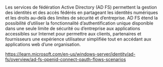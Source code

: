 Les services de fédération Active Directory (AD FS) permettent la gestion des identités et des accès fédérés en partageant les identités numériques et les droits au-delà des limites de sécurité et d’entreprise. AD FS étend la possibilité d’utiliser la fonctionnalité d’authentification unique disponible dans une seule limite de sécurité ou d’entreprise aux applications accessibles sur Internet pour permettre aux clients, partenaires et fournisseurs une expérience utilisateur simplifiée tout en accédant aux applications web d’une organisation.



https://learn.microsoft.com/en-us/windows-server/identity/ad-fs/overview/ad-fs-openid-connect-oauth-flows-scenarios